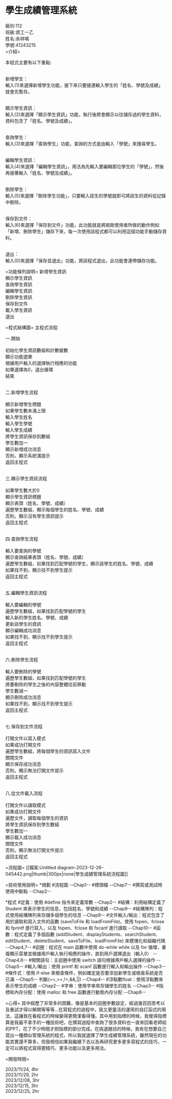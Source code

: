 # 學生成績管理系統
級別:112   <br>
班級:資工一乙    <br>
姓名:余祥鳴  <br>
學號:41243215 <br>
=介紹=


本程式主要有以下重點:<br/><br/>

新增學生：<br>
輸入(1)來選擇新增學生功能，接下來只要接連輸入學生的「姓名、學號及成績」就會先暫存。<br><br>

顯示學生資訊：<br>
輸入(2)來選擇「顯示學生資訊」功能，執行後將會顯示以往儲存過的學生資料，資料包含了「姓名、學號及成績」。<br><br>

查詢學生：<br>
輸入(3)來選擇「查詢學生」功能，查詢的方式是由輸入「學號」來搜尋學生。<br><br>

編輯學生資訊：<br>
輸入(4)來選擇「編輯學生資訊」，用法為先輸入要編輯那位學生的「學號」，然後再接著輸入「姓名、學號及成績」。<br><br>

刪除學生：<br>
輸入(5)來選擇「刪除學生功能」，只要輸入該生的學號就即可將該生的資料從記錄中刪除。<br><br>

保存到文件：<br>
輸入(6)來選擇「保存到文件」功能，此功能就是將剛剛使用者所做的動作例如「新增、刪除學生」儲存下來，每一次使用該程式都可以利用這個功能手動儲存資料。<br><br>

退出：<br>
輸入(0)來選擇「保存並退出」功能，將該程式退出，此功能會連帶儲存功能。<br>

=功能條列說明=
新增學生資訊<br>
顯示學生資訊<br>
查詢學生資訊<br>
編輯學生資訊<br>
刪除學生資訊<br>
保存到文件<br>
載入學生資訊<br>
退出<br>

=程式結構圖=
主程式流程:

一.開始<br><br>
初始化學生資訊數組和計數變數<br>
顯示功能選單<br>
根據用戶輸入的選擇執行相應的功能<br>
如果選擇為0，退出循環<br>
結束 <br><br>

二.新增學生流程<br><br>
顯示新增學生標題<br>
如果學生數未滿上限<br>
輸入學生姓名<br>
輸入學生學號<br>
輸入學生成績<br>
將學生資訊保存到數組<br>
學生數加一<br>
顯示新增成功消息<br>
否則，顯示系統滿提示<br>
返回主程式<br><br>

三.顯示學生資訊流程<br><br>
如果學生數大於0<br>
顯示學生資訊標題<br>
顯示表頭（姓名、學號、成績）<br>
遍歷學生數組，顯示每個學生的姓名、學號、成績<br>
否則，顯示沒有學生資訊提示<br>
返回主程式<br><br>

四.查詢學生流程<br><br>
輸入要查詢的學號<br>
顯示查詢結果表頭（姓名、學號、成績）<br>
遍歷學生數組，如果找到匹配學號的學生，顯示該學生的姓名、學號、成績<br>
如果找不到，顯示找不到學生提示<br>
返回主程式<br><br>

五.編輯學生資訊流程<br><br>
輸入要編輯的學號<br>
遍歷學生數組，如果找到匹配學號的學生<br>
輸入新的學生姓名、學號、成績<br>
更新該學生的資訊<br>
顯示編輯成功消息<br>
如果找不到，顯示找不到學生提示<br>
返回主程式<br><br>

六.刪除學生流程<br><br>
輸入要刪除的學號<br>
遍歷學生數組，如果找到匹配學號的學生<br>
將要刪除的學生之後的內容整體往前移動<br>
學生數減一<br>
顯示刪除成功消息<br>
如果找不到，顯示找不到學生提示<br>
返回主程式<br><br>

七.保存到文件流程<br><br>
打開文件以寫入模式<br>
如果成功打開文件<br>
遍歷學生數組，將每個學生的資訊寫入文件<br>
關閉文件<br>
顯示保存成功消息<br>
否則，顯示無法打開文件提示<br>
返回主程式<br><br>

八.從文件載入流程<br><br>
打開文件以讀取模式<br>
如果成功打開文件<br>
遍歷文件，讀取每個學生的資訊<br>
將學生資訊保存到學生數組<br>
學生數加一<br>
顯示載入成功消息<br>
關閉文件<br>
否則，顯示無法打開文件提示<br>
返回主程式<br>

=流程圖=
[[檔案:Untitled diagram-2023-12-26-045442.png|thumb|300px|none|學生成績管理系統流程圖]]

=技術使用說明=
*規劃
#流程圖 --Chap1--
#標頭檔 --Chap7--
#撰寫或測試時使用中斷點 --Chap2--

*程式
#定義：使用 #define 指令來定義常數 --Chap2--
#結構：利用結構定義了 Student 來表示學生的信息，包括姓名、學號和成績 --Chap9--
#結構陣列：程式使用結構陣列來存儲多個學生的信息 --Chap9--
#文件輸入/輸出：程式包含了用於讀取和寫入文件的函數 (saveToFile 和 loadFromFile)。使用 fopen、fclose 和 fprintf 進行寫入，以及 fopen、fclose 和 fscanf 進行讀取 --Chap10--
#函數：程式定義了多個函數 (addStudent、displayStudents、searchStudent、editStudent、deleteStudent、saveToFile、loadFromFile) 來模塊化和組織代碼 --Chap4,7--
#迴圈：程式在 main 函數中使用 do-while while 以及 for 循環，重複顯示菜單並根據用戶輸入執行相應的操作，直到用戶選擇退出（輸入0） --Chap4,6--
#開關語句：主迴圈中使用 switch 語句根據用戶輸入選擇的操作 --Chap5--
#輸入/輸出：使用 printf 和 scanf 函數進行輸入和輸出操作 --Chap3--
#條件式：使用 if-else 來檢查條件，例如確定是否要添加新學生或檢查系統是否已滿 --Chap5-- 判斷(==,>=,!=,&&,||) --Chap4--
#浮點數float：使用浮點數來表示學生的成績 --Chap2--
#字串：使用字串來存儲學生的姓名 --Chap3--
#指標和內存分配：使用 malloc 和 free 函數進行動態內存分配 --Chap8--

=心得=
其中經歷了非常多的困難，像是基本的迴圈參數設定，經過幾百回思考以及重試才得以解開等等等...在寫程式的過程中，我又更靈活的運用的自訂函式的用法，這讓我在看程式的時候變得更簡潔看得懂。其中用到指標的時候，我覺得指標算是我最不拿手的一種技術吧，在撰寫過程中查詢了很多資料也一直來回看老師給的PPT，花了不少時間才把指標的部分完成。在挑選題目的時候，我有在想要自己寫出一種類似管理系統的程式，所以我就選擇了學生成績管理系統，雖然現在的功能其實還不算多，但我相信如果我繼續下去以及再研究更多更多寫程式的技巧，一定可以將程式寫得更精巧、更多功能以及更多用法。

=開發時間=

2023/11/24, 4hr<br>
2023/11/29, 2hr<br>
2023/12/08, 3hr<br>
2023/12/15, 3hr<br>
2023/12/25, 2hr<br>

